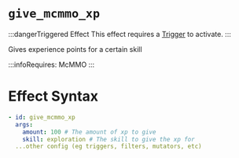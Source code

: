 # `give_mcmmo_xp`
:::dangerTriggered Effect
This effect requires a [Trigger](https://plugins.auxilor.io/effects/all-triggers) to activate.
:::

Gives experience points for a certain skill

:::infoRequires:
McMMO
:::
# Effect Syntax
```yaml
- id: give_mcmmo_xp
  args:
    amount: 100 # The amount of xp to give
    skill: exploration # The skill to give the xp for
  ...other config (eg triggers, filters, mutators, etc)
```